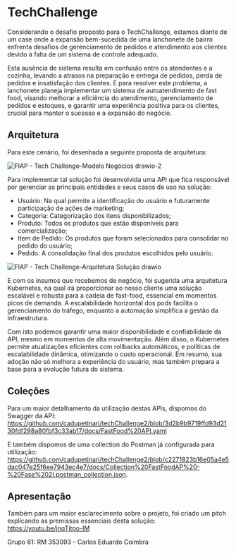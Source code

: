 # TechChallenge

Considerando o desafio proposto para o TechChallenge, estamos diante de um case onde a expansão bem-sucedida de uma lanchonete de bairro enfrenta desafios de gerenciamento de pedidos e atendimento aos clientes devido à falta de um sistema de controle adequado. 

Esta ausência de sistema resulta em confusão entre os atendentes e a cozinha, levando a atrasos na preparação e entrega de pedidos, perda de pedidos e insatisfação dos clientes. E para resolver este problema, a lanchonete planeja implementar um sistema de autoatendimento de fast food, visando melhorar a eficiência do atendimento, gerenciamento de pedidos e estoques, e garantir uma experiência positiva para os clientes, crucial para manter o sucesso e a expansão do negócio.


## Arquitetura

Para este cenário, foi desenhada a seguinte proposta de arquitetura:

![FIAP - Tech Challenge-Modelo Negócios drawio-2](https://github.com/cadupetinari/techChallenge2/assets/93800409/66653e0c-d3b0-440c-8388-b82e95a3f572)

Para implementar tal solução foi desenvolvida uma API que fica responsável por gerenciar as principais entidades e seus casos de uso na solução:

- Usuário: Na qual permite a identificação do usuário e futuramente participação de ações de marketing;
- Categoria: Categorização dos itens disponibilizados;
- Produto: Todos os produtos que estão disponíveis para comercialização;
- Item de Pedido: Os produtos que foram selecionados para consolidar no pedido do usuário;
- Pedido: A consolidação final dos produtos escolhidos pelo usuário.

![FIAP - Tech Challenge-Arquitetura Solução drawio](https://github.com/cadupetinari/techChallenge2/assets/93800409/6a70274b-67cc-4a57-85b1-d6d03eb07e07)

E com os insumos que recebemos de negócio, foi sugerida uma arquitetura Kubernetes, na qual irá proporcionar ao nosso cliente uma solução escalável e robusta para a cadeia de fast-food, essencial em momentos picos de demanda. A escalabilidade horizontal dos pods facilita o gerenciamento do tráfego, enquanto a automação simplifica a gestão da infraestrutura. 

Com isto podemos garantir uma maior disponibilidade e confiabilidade da API, mesmo em momentos de alta movimentação. Além disso, o Kubernetes permite atualizações eficientes com rollbacks automáticos, e políticas de escalabilidade dinâmica, otimizando o custo operacional. Em resumo, sua adoção não só melhora a experiência do usuário, mas também prepara a base para a evolução futura do sistema.


## Coleções

Para um maior detalhamento da utilização destas APIs, dispomos do Swagger da API:
https://github.com/cadupetinari/techChallenge2/blob/3d2b9b9719ffd93d2130fdf298a80fbf3c33ab17/docs/FastFood%20API.yaml

E também dispomos de uma collection do Postman já configurada para utilização: https://github.com/cadupetinari/techChallenge2/blob/c2271823b16e05a4e5dac047e25f6ee7943ec4e7/docs/Collection%20FastFoodAP%20-%20Fase%202I.postman_collection.json.


## Apresentação

Também para um maior esclarecimento sobre o projeto, foi criado um pitch explicando as premissas essenciais desta solução: https://youtu.be/jnqTjtpo-IM

Grupo 61:
RM 353093 - Carlos Eduardo Coimbra
